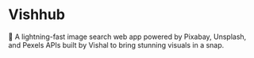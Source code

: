 # Vishhub
🔎 A lightning-fast image search web app powered by Pixabay, Unsplash, and Pexels APIs built by Vishal to bring stunning visuals in a snap.
